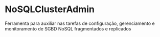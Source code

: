# NoSQLClusterAdmin
Ferramenta para auxiliar nas tarefas de configuração, gerenciamento e monitoramento de SGBD NoSQL fragmentados e replicados
